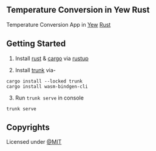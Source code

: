 ## Temperature Conversion in Yew Rust

Temperature Conversion App in [Yew](https://yew.rs/) [Rust](https://www.rust-lang.org/)

## Getting Started

1. Install [rust](https://www.rust-lang.org/) & [cargo](https://crates.io/crates/cargo) via [rustup](https://rustup.rs/)

2. Install [trunk](https://trunkrs.dev/) via-

```console
cargo install --locked trunk
cargo install wasm-bindgen-cli
```

3. Run `trunk serve` in console

```console
trunk serve
```

## Copyrights

Licensed under [@MIT](./LICENSE)
